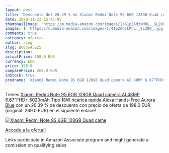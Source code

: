 ```yaml
---
layout: post
title: 'Descuento del 26.39 % en Xiaomi Redmi Note 9S 6GB 128GB Quad came'
date: 2020-11-23 15:47:05
thumbnailImage: 'https://m.media-amazon.com/images/I/41pZAdzkMhL._SL200_.jpg'
images: [ 'https://m.media-amazon.com/images/I/41pZAdzkMhL._SL200_.jpg' ]
comments: true
category: ofertas
author: ring
slug: B085S45ZZS
description:
actualPrice: 198.0 EUR
currency: EUR
price: 198.0
comparePrice: 269.0 EUR
inStock: true
prodname: 'Xiaomi Redmi Note 9S 6GB 128GB Quad camera AI 48MP 6.67”FHD+ 5020mAh Tipo 18W ricarica rapida  Alexa Hands-Free  Aurora Blue'
---
```


Tienes [Xiaomi Redmi Note 9S 6GB 128GB Quad camera AI 48MP 6.67”FHD+ 5020mAh Tipo 18W ricarica rapida  Alexa Hands-Free  Aurora Blue](https://www.amazon.it/dp/B085S45ZZS/?tag=tolees00-21) con un 26.39 % de descuento con precio de oferta de 198.0 EUR (original: 269.0 EUR) en el siguiente enlace!

[![Xiaomi Redmi Note 9S 6GB 128GB Quad came](https://m.media-amazon.com/images/I/41pZAdzkMhL._SL200_.jpg)](https://www.amazon.it/dp/B085S45ZZS/?tag=tolees00-21)

[Accede a la oferta!!](https://www.amazon.it/dp/B085S45ZZS/?tag=tolees00-21)

Links participate in Amazon Associate program and might generate a comission on qualifying sales


